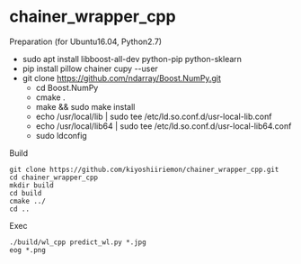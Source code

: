 # chainer_wrapper_cpp

Preparation (for Ubuntu16.04, Python2.7)
- sudo apt install libboost-all-dev python-pip python-sklearn
- pip install pillow chainer cupy --user
- git clone https://github.com/ndarray/Boost.NumPy.git
    - cd Boost.NumPy
    - cmake .
    - make && sudo make install
    - echo /usr/local/lib | sudo tee /etc/ld.so.conf.d/usr-local-lib.conf
    - echo /usr/local/lib64 | sudo tee /etc/ld.so.conf.d/usr-local-lib64.conf
    - sudo ldconfig

Build
```
git clone https://github.com/kiyoshiiriemon/chainer_wrapper_cpp.git
cd chainer_wrapper_cpp
mkdir build
cd build
cmake ../
cd ..
```

Exec
```
./build/wl_cpp predict_wl.py *.jpg
eog *.png
```
